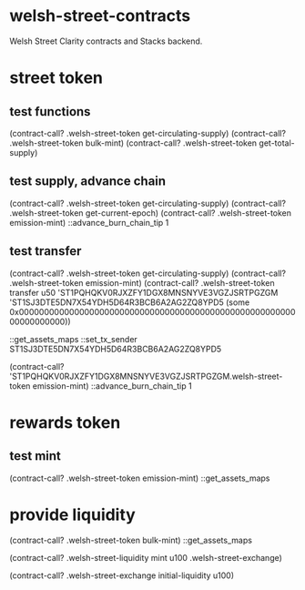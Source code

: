 # welsh-street-contracts
Welsh Street Clarity contracts and Stacks backend.

# street token

## test functions
(contract-call? .welsh-street-token get-circulating-supply)
(contract-call? .welsh-street-token bulk-mint)
(contract-call? .welsh-street-token get-total-supply)

## test supply, advance chain
(contract-call? .welsh-street-token get-circulating-supply)
(contract-call? .welsh-street-token get-current-epoch)
(contract-call? .welsh-street-token emission-mint)
::advance_burn_chain_tip 1 

## test transfer
(contract-call? .welsh-street-token get-circulating-supply)
(contract-call? .welsh-street-token emission-mint)
(contract-call? .welsh-street-token transfer u50 'ST1PQHQKV0RJXZFY1DGX8MNSNYVE3VGZJSRTPGZGM 'ST1SJ3DTE5DN7X54YDH5D64R3BCB6A2AG2ZQ8YPD5 (some 0x000000000000000000000000000000000000000000000000000000000000000000))

::get_assets_maps
::set_tx_sender ST1SJ3DTE5DN7X54YDH5D64R3BCB6A2AG2ZQ8YPD5

(contract-call? 'ST1PQHQKV0RJXZFY1DGX8MNSNYVE3VGZJSRTPGZGM.welsh-street-token emission-mint)
::advance_burn_chain_tip 1


# rewards token

## test mint
(contract-call? .welsh-street-token emission-mint)
::get_assets_maps

# provide liquidity
(contract-call? .welsh-street-token bulk-mint)
::get_assets_maps

(contract-call? .welsh-street-liquidity mint u100 .welsh-street-exchange)

(contract-call? .welsh-street-exchange initial-liquidity u100) 